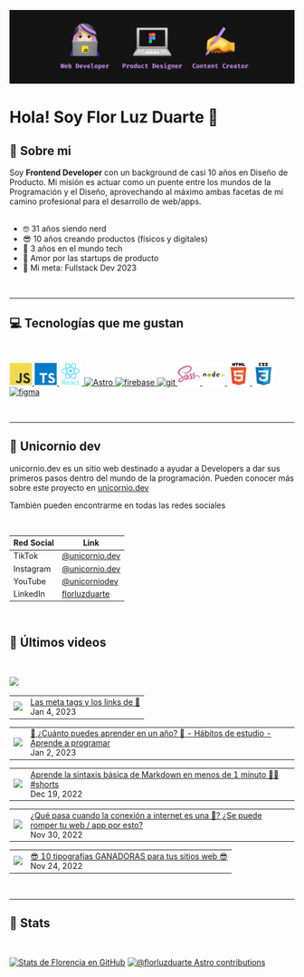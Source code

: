 ![banner github profile](./Banner%20github%20profile.png)

# Hola! Soy Flor Luz Duarte 👋

## 🙂 Sobre mi

Soy **Frontend Developer** con un background de casi 10 años en Diseño de Producto. Mi misión es actuar como un puente entre los mundos de la Programación y el Diseño, aprovechando al máximo ambas facetas de mi camino profesional para el desarrollo de web/apps.  
<br />

- 🤓 31 años siendo nerd
- 😎 10 años creando productos (físicos y digitales)
- 🚀 3 años en el mundo tech
- 💛 Amor por las startups de producto
- 🎯 Mi meta: Fullstack Dev 2023

<br />

---

## 💻 Tecnologías que me gustan

<br />

<p align="left">

<a href="https://developer.mozilla.org/en-US/docs/Web/JavaScript" target="_blank" rel="noreferrer"> <img src="https://raw.githubusercontent.com/devicons/devicon/master/icons/javascript/javascript-original.svg" alt="javascript" width="40" height="40"/> </a> <a href="https://www.typescriptlang.org/" target="_blank" rel="noreferrer"> <img src="https://raw.githubusercontent.com/devicons/devicon/master/icons/typescript/typescript-original.svg" alt="typescript" width="40" height="40"/> </a> <a href="https://reactjs.org/" target="_blank" rel="noreferrer"> <img src="https://raw.githubusercontent.com/devicons/devicon/master/icons/react/react-original-wordmark.svg" alt="react" width="40" height="40"/> </a> <a href="https://astro.build" target="_blank" rel="noreferrer"> <img src="https://res.cloudinary.com/dfzncn1pd/image/upload/v1673026303/README%20files/vscode-icons_file-type-astro_epmnlg.png" alt="Astro" width="44" height="44"/> </a> <a href="https://firebase.google.com/" target="_blank" rel="noreferrer"> <img src="https://www.vectorlogo.zone/logos/firebase/firebase-icon.svg" alt="firebase" width="40" height="40"/> </a> <a href="https://git-scm.com/" target="_blank" rel="noreferrer"> <img src="https://www.vectorlogo.zone/logos/git-scm/git-scm-icon.svg" alt="git" width="40" height="40"/> </a> <a href="https://sass-lang.com" target="_blank" rel="noreferrer"> <img src="https://raw.githubusercontent.com/devicons/devicon/master/icons/sass/sass-original.svg" alt="sass" width="40" height="40"/> </a> <a href="https://nodejs.org" target="_blank" rel="noreferrer"> <img src="https://raw.githubusercontent.com/devicons/devicon/master/icons/nodejs/nodejs-original-wordmark.svg" alt="nodejs" width="40" height="40"/> </a> <a href="https://www.w3.org/html/" target="_blank" rel="noreferrer"> <img src="https://raw.githubusercontent.com/devicons/devicon/master/icons/html5/html5-original-wordmark.svg" alt="html5" width="40" height="40"/> </a> <a href="https://www.w3schools.com/css/" target="_blank" rel="noreferrer"> <img src="https://raw.githubusercontent.com/devicons/devicon/master/icons/css3/css3-original-wordmark.svg" alt="css3" width="40" height="40"/> </a> <a href="https://www.figma.com/" target="_blank" rel="noreferrer"> <img src="https://www.vectorlogo.zone/logos/figma/figma-icon.svg" alt="figma" width="40" height="40"/> </a>

</p>

<br />

---

## 🦄 Unicornio dev

unicornio.dev es un sitio web destinado a ayudar a Developers a dar sus primeros pasos dentro del mundo de la programación. Pueden conocer más sobre este proyecto en [unicornio.dev](https://unicornio.dev)

También pueden encontrarme en todas las redes sociales

<br />

| Red Social | Link                                                       |
| ---------- | ---------------------------------------------------------- |
| TikTok     | [@unicornio.dev](https://www.tiktok.com/@unicornio.dev)    |
| Instagram  | [@unicornio.dev](https://www.instagram.com/unicornio.dev)  |
| YouTube    | [@unicorniodev](https://www.youtube.com/@unicorniodev)   |
| LinkedIn   | [florluzduarte](https://www.linkedin.com/in/florluzduarte) |

<br />

## 🎥 Últimos videos

<br />

<div align="left">

[<img src="https://img.shields.io/badge/-Subscribe-red?style=for-the-badge&logo=youtube&logoColor=white"/>](https://www.youtube.com/@unicorniodev)

</div>

<!-- YOUTUBE:START --><table><tr><td><a href="https://www.youtube.com/watch?v=29L3M623azA"><img width="140px" src="https://i.ytimg.com/vi/29L3M623azA/mqdefault.jpg"></a></td>
<td><a href="https://www.youtube.com/watch?v=29L3M623azA">Las meta tags y los links de 💩</a><br/>Jan 4, 2023</td></tr></table>
<table><tr><td><a href="https://www.youtube.com/watch?v=pgwhckmZ6mU"><img width="140px" src="https://i.ytimg.com/vi/pgwhckmZ6mU/mqdefault.jpg"></a></td>
<td><a href="https://www.youtube.com/watch?v=pgwhckmZ6mU">💪 ¿Cuánto puedes aprender en un año? 💪 - Hábitos de estudio - Aprende a programar</a><br/>Jan 2, 2023</td></tr></table>
<table><tr><td><a href="https://www.youtube.com/watch?v=Gkk-JJycuC0"><img width="140px" src="https://i.ytimg.com/vi/Gkk-JJycuC0/mqdefault.jpg"></a></td>
<td><a href="https://www.youtube.com/watch?v=Gkk-JJycuC0">Aprende la sintaxis básica de Markdown en menos de 1 minuto 🏃‍♀️ #shorts</a><br/>Dec 19, 2022</td></tr></table>
<table><tr><td><a href="https://www.youtube.com/watch?v=5BqRpMwy8ts"><img width="140px" src="https://i.ytimg.com/vi/5BqRpMwy8ts/mqdefault.jpg"></a></td>
<td><a href="https://www.youtube.com/watch?v=5BqRpMwy8ts">¿Qué pasa cuando la conexión a internet es una 💩? ¿Se puede romper tu web / app por esto?</a><br/>Nov 30, 2022</td></tr></table>
<table><tr><td><a href="https://www.youtube.com/watch?v=HmTrz1IDYik"><img width="140px" src="https://i.ytimg.com/vi/HmTrz1IDYik/mqdefault.jpg"></a></td>
<td><a href="https://www.youtube.com/watch?v=HmTrz1IDYik">😎 10 tipografías GANADORAS para tus sitios web 😎</a><br/>Nov 24, 2022</td></tr></table>
<!-- YOUTUBE:END -->

<br />

---

## 🥇 Stats

<br />

[![Stats de Florencia en GitHub](https://github-readme-stats.vercel.app/api?username=florluzduarte&show_icons=true&theme=tokyonight)](https://unicornio.dev)
[![@florluzduarte Astro contributions](https://astro.badg.es/v1/contributor/florluzduarte.svg)](https://astro.badg.es/v1/contributor/florluzduarte/)

<br />

